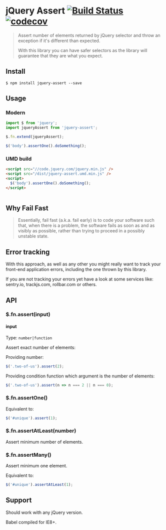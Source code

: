 # jQuery Assert [![Build Status](https://api.travis-ci.org/elmccd/jquery-assert.svg?branch=master)](https://travis-ci.com/elmccd/jquery-assert) [![codecov](https://codecov.io/gh/elmccd/jquery-assert/branch/master/graph/badge.svg)](https://codecov.io/gh/elmccd/jquery-assert)

> Assert number of elements returned by jQuery selector and throw an exception if it's different than expected.
>
>With this library you can have safer selectors as the library will guarantee that they are what you expect.


## Install

```
$ npm install jquery-assert --save
```

## Usage

### Modern

```js
import $ from 'jquery';
import jqueryAssert from 'jquery-assert';

$.fn.extend(jqueryAssert);

$('body').assertOne().doSomething();
```

### UMD build
```html
<script src="//code.jquery.com/jquery.min.js" />
<script src="/dist/jquery-assert.umd.min.js" />
<script>
  $('body').assertOne().doSomething();
</script>
	
```


## Why Fail Fast

> Essentially, fail fast (a.k.a. fail early) is to code your software such that, when there is a problem, the software fails as soon as and as visibly as possible, rather than trying to proceed in a possibly unstable state.

## Error tracking

With this approach, as well as any other you might really want to track
your front-end application errors, including the one thrown by this library.

If you are not tracking your errors yet have a look at some services like: 
sentry.io, trackjs.com, rollbar.com or others.

## API

### $.fn.assert(input)

#### input

Type: `number|function`

Assert exact number of elements:

Providing number:
```js
$('.two-of-us').assert(2);
```

Providing condition function which argument is the number of elements:
```js
$('.two-of-us').assert(n => n === 2 || n === 0);
```

### $.fn.assertOne()

Equivalent to:
```js
$('#unique').assert(1);
```

### $.fn.assertAtLeast(number)

Assert minimum number of elements.

### $.fn.assertMany()

Assert minimum one element.

Equivalent to:

```js
$('#unique').assertAtLeast(1);
```

## Support

Should work with any jQuery version. 

Babel compiled for IE8+.
